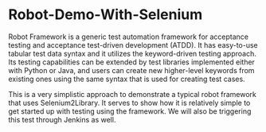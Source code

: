 Robot-Demo-With-Selenium
========================
Robot Framework is a generic test automation framework for acceptance testing and acceptance test-driven development (ATDD). It has easy-to-use tabular test data syntax and it utilizes the keyword-driven testing approach. Its testing capabilities can be extended by test libraries implemented either with Python or Java, and users can create new higher-level keywords from existing ones using the same syntax that is used for creating test cases.

This is a very simplistic approach to demonstrate a typical robot framework that uses Selenium2Library. It serves to show how it is relatively simple to get started up with testing using the framework. We will also be triggering this test through Jenkins as well.
